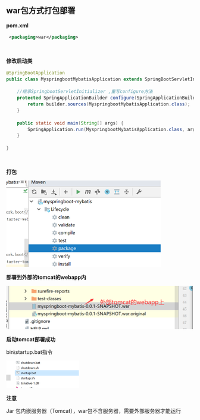 ## war包方式打包部署

**pom.xml**

```xml
 <packaging>war</packaging>
```

<br>



**修改启动类**

```java
@SpringBootApplication
public class MyspringbootMybatisApplication extends SpringBootServletInitializer {

    //继承SpringbootServletInitializer ,重写configure方法
    protected SpringApplicationBuilder configure(SpringApplicationBuilder builder) {
        return builder.sources(MyspringbootMybatisApplication.class);
    }

    public static void main(String[] args) {
        SpringApplication.run(MyspringbootMybatisApplication.class, args);
    }

}

```

<br>

**打包**

<img src="../img/image-20200629195527399.png" alt="image-20200629195527399" style="zoom:50%;" />



<br>



**部署到外部的tomcat的webapp内**

<img src="../img/image-20200629195656565.png" alt="image-20200629195656565" style="zoom:50%;" />



<br>

**启动tomcat部署成功**

bin\startup.bat指令

<img src="../img/image-20200629195757542.png" alt="image-20200629195757542" style="zoom:33%;" />



<br>

**注意**

Jar 包内嵌服务器（Tomcat），war包不含服务器，需要外部服务器才能运行



<br><br>

<br>